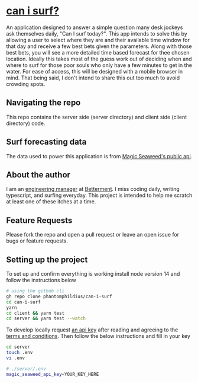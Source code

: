# [can i surf?](http://can-i-surf.herokuapp.com/)

An application designed to answer a simple question many desk jockeys ask themselves daily, "Can I surf today?". This app intends to solve this by allowing a user to select where they are and their available time window for that day and receive a few best bets given the parameters. Along with those best bets, you will see a more detailed time based forecast for thee chosen location. Ideally this takes most of the guess work out of deciding when and where to surf for those poor souls who only have a few minutes to get in the water. For ease of access, this will be designed with a mobile browser in mind. That being said, I don't intend to share this out too much to avoid crowding spots.

## Navigating the repo

This repo contains the server side (server directory) and client side (client directory) code.

## Surf forecasting data

The data used to power this application is from [Magic Seaweed's public api](https://magicseaweed.com/docs/developers/59/api/9905/).

## About the author

I am an [engineering manager](https://github.com/phantomphildius/manager-readme) at [Betterment](https://betterment.com). I miss coding daily, writing typescript, and surfing everyday. This project is intended to help me scratch at least one of these itches at a time.

## Feature Requests

Please fork the repo and open a pull request or leave an open issue for bugs or feature requests.

## Setting up the project

To set up and confirm everything is working install node version 14 and follow the instructions below

```sh
# using the github cli
gh repo clone phantomphildius/can-i-surf
cd can-i-surf
yarn
cd client && yarn test
cd server && yarn test --watch
```

To develop locally request [an api key](https://magicseaweed.com/docs/developers/59/sign-up/9908/) after reading and agreeing to the [terms and conditions](https://magicseaweed.com/docs/developers/59/terms-and-conditions/9906/). Then follow the below instructions and fill in your key

```sh
cd server
touch .env
vi .env

# ./server/.env
magic_seaweed_api_key=YOUR_KEY_HERE
```
